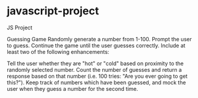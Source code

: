 # javascript-project
JS Project 

Guessing Game
Randomly generate a number from 1-100. Prompt the user to guess. Continue the game until the user guesses correctly. Include at least two of the following enhancements:

Tell the user whether they are "hot" or "cold" based on proximity to the randomly selected number.
Count the number of guesses and return a response based on that number (i.e. 100 tries: "Are you ever going to get this?").
Keep track of numbers which have been guessed, and mock the user when they guess a number for the second time.
